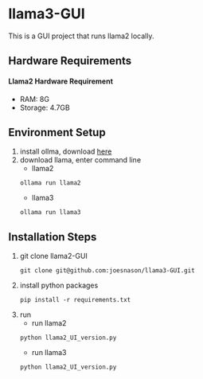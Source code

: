 # llama3-GUI

This is a GUI project that runs llama2 locally.

## Hardware Requirements
#### Llama2 Hardware Requirement 
* RAM: 8G
* Storage: 4.7GB

## Environment Setup
1. install ollma, download [here](https://ollama.com/download)
2. download llama, enter command line
   * llama2
   ```
   ollama run llama2
   ```
   * llama3
   ```
   ollama run llama3
   ```
   
   

## Installation Steps
1. git clone llama2-GUI
   ```
   git clone git@github.com:joesnason/llama3-GUI.git
   ```
2. install python packages
   ```
   pip install -r requirements.txt
   ```
3. run
   * run llama2
   ```
   python llama2_UI_version.py
   ```
   * run llama3
   ```
   python llama2_UI_version.py
   ```
